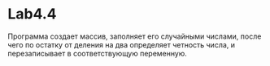 # Lab4.4
Прoграмма создает массив, заполняет его случайными числами, после чего по остатку от деления на два определяет четность числа, и перезаписывает в соответствующую переменную.
